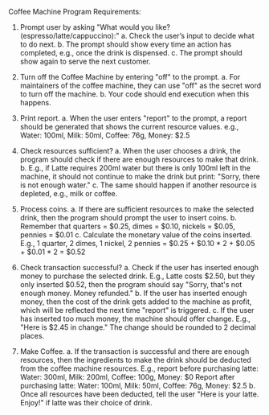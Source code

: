 Coffee Machine Program Requirements:

1. Prompt user by asking "What would you like? (espresso/latte/cappuccino):"
   a. Check the user’s input to decide what to do next.
   b. The prompt should show every time an action has completed, e.g., once the drink is dispensed.
   c. The prompt should show again to serve the next customer.

2. Turn off the Coffee Machine by entering "off" to the prompt.
   a. For maintainers of the coffee machine, they can use "off" as the secret word to turn off the machine.
   b. Your code should end execution when this happens.

3. Print report.
   a. When the user enters "report" to the prompt, a report should be generated that shows the current resource values.
      e.g., Water: 100ml, Milk: 50ml, Coffee: 76g, Money: $2.5

4. Check resources sufficient?
   a. When the user chooses a drink, the program should check if there are enough resources to make that drink.
   b. E.g., if Latte requires 200ml water but there is only 100ml left in the machine, it should not continue to make the drink but print: "Sorry, there is not enough water."
   c. The same should happen if another resource is depleted, e.g., milk or coffee.

5. Process coins.
   a. If there are sufficient resources to make the selected drink, then the program should prompt the user to insert coins.
   b. Remember that quarters = $0.25, dimes = $0.10, nickels = $0.05, pennies = $0.01
   c. Calculate the monetary value of the coins inserted.
      E.g., 1 quarter, 2 dimes, 1 nickel, 2 pennies = $0.25 + $0.10 * 2 + $0.05 + $0.01 * 2 = $0.52

6. Check transaction successful?
   a. Check if the user has inserted enough money to purchase the selected drink.
      E.g., Latte costs $2.50, but they only inserted $0.52, then the program should say "Sorry, that's not enough money. Money refunded."
   b. If the user has inserted enough money, then the cost of the drink gets added to the machine as profit, which will be reflected the next time "report" is triggered.
   c. If the user has inserted too much money, the machine should offer change.
      E.g., "Here is $2.45 in change." The change should be rounded to 2 decimal places.

7. Make Coffee.
   a. If the transaction is successful and there are enough resources, then the ingredients to make the drink should be deducted from the coffee machine resources.
      E.g., report before purchasing latte: Water: 300ml, Milk: 200ml, Coffee: 100g, Money: $0
      Report after purchasing latte: Water: 100ml, Milk: 50ml, Coffee: 76g, Money: $2.5
   b. Once all resources have been deducted, tell the user "Here is your latte. Enjoy!" if latte was their choice of drink.
